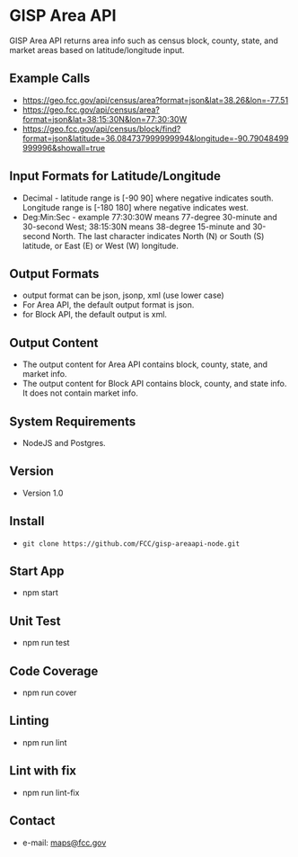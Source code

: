 GISP Area API
======
GISP Area API returns area info such as census block, county, state, and market areas based on latitude/longitude input.

## Example Calls
* https://geo.fcc.gov/api/census/area?format=json&lat=38.26&lon=-77.51
* https://geo.fcc.gov/api/census/area?format=json&lat=38:15:30N&lon=77:30:30W
* https://geo.fcc.gov/api/census/block/find?format=json&latitude=36.084737999999994&longitude=-90.79048499999996&showall=true

## Input Formats for Latitude/Longitude
* Decimal - latitude range is [-90 90] where negative indicates south. Longitude range is [-180 180] where negative indicates west.
* Deg:Min:Sec - example 77:30:30W means 77-degree 30-minute and 30-second West; 38:15:30N means 38-degree 15-minute and 30-second North. The last character indicates North (N) or South (S) latitude, or East (E) or West (W) longitude.

## Output Formats
* output format can be json, jsonp, xml (use lower case)
* For Area API, the default output format is json.
* for Block API, the default output is xml.

## Output Content
* The output content for Area API contains block, county, state, and market info.
* The output content for Block API contains block, county, and state info. It does not contain market info.

## System Requirements
* NodeJS and Postgres. 

## Version
* Version 1.0

## Install
* `git clone https://github.com/FCC/gisp-areaapi-node.git`

## Start App
* npm start

## Unit Test
* npm run test

## Code Coverage
* npm run cover

## Linting
* npm run lint

## Lint with fix
* npm run lint-fix

## Contact
* e-mail: maps@fcc.gov




